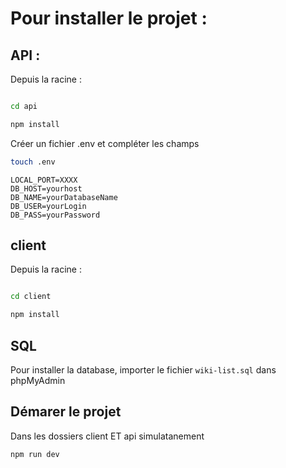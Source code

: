 # Pour installer le projet :

## API :

Depuis la racine : 

``` bash

cd api

npm install

```

Créer un fichier .env et compléter les champs

``` bash
touch .env
```

```
LOCAL_PORT=XXXX
DB_HOST=yourhost
DB_NAME=yourDatabaseName
DB_USER=yourLogin
DB_PASS=yourPassword
```

## client 

Depuis la racine : 

``` bash

cd client

npm install

```

## SQL 

Pour installer la database, importer le fichier `wiki-list.sql` dans phpMyAdmin

## Démarer le projet 

Dans les dossiers client ET api simulatanement

``` bash
npm run dev
```
